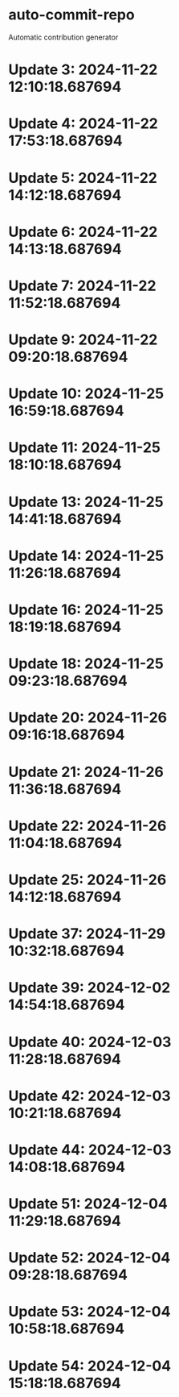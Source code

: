 # auto-commit-repo

Automatic contribution generator

# Update 3: 2024-11-22 12:10:18.687694

# Update 4: 2024-11-22 17:53:18.687694

# Update 5: 2024-11-22 14:12:18.687694

# Update 6: 2024-11-22 14:13:18.687694

# Update 7: 2024-11-22 11:52:18.687694

# Update 9: 2024-11-22 09:20:18.687694

# Update 10: 2024-11-25 16:59:18.687694

# Update 11: 2024-11-25 18:10:18.687694

# Update 13: 2024-11-25 14:41:18.687694

# Update 14: 2024-11-25 11:26:18.687694

# Update 16: 2024-11-25 18:19:18.687694

# Update 18: 2024-11-25 09:23:18.687694

# Update 20: 2024-11-26 09:16:18.687694

# Update 21: 2024-11-26 11:36:18.687694

# Update 22: 2024-11-26 11:04:18.687694

# Update 25: 2024-11-26 14:12:18.687694

# Update 37: 2024-11-29 10:32:18.687694

# Update 39: 2024-12-02 14:54:18.687694

# Update 40: 2024-12-03 11:28:18.687694

# Update 42: 2024-12-03 10:21:18.687694

# Update 44: 2024-12-03 14:08:18.687694

# Update 51: 2024-12-04 11:29:18.687694

# Update 52: 2024-12-04 09:28:18.687694

# Update 53: 2024-12-04 10:58:18.687694

# Update 54: 2024-12-04 15:18:18.687694
